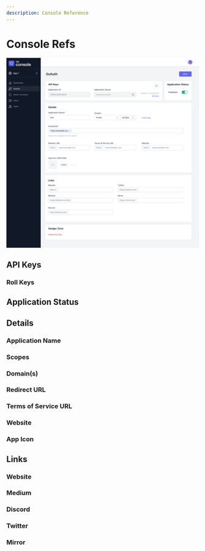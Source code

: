 ```yaml
---
description: Console Reference
---
```


# Console Refs

![0xAuth Config](../img/console-app-0xauth.png)

## API Keys

### Roll Keys

## Application Status

## Details

### Application Name

### Scopes

### Domain(s)

### Redirect URL

### Terms of Service URL

### Website

### App Icon

## Links

### Website

### Medium

### Discord

### Twitter

### Mirror
